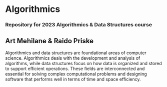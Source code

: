 # Algorithmics
### Repository for 2023 Algorithmics &amp; Data Structures course

## Art Mehilane & Raido Priske

Algorithmics and data structures are foundational areas of computer science. Algorithmics deals with the development and analysis of algorithms, while data structures focus on how data is organized and stored to support efficient operations. These fields are interconnected and essential for solving complex computational problems and designing software that performs well in terms of time and space efficiency.
